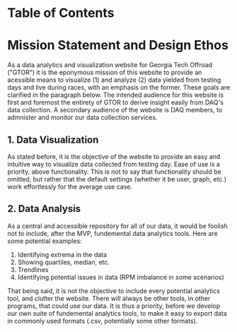 # Table of Contents



# Mission Statement and Design Ethos

As a data analytics and visualization website for Georgia Tech Offroad ("GTOR") it is the eponymous mission of this website to provide an acessible means to visualize (1) and analyze (2) data yielded from testing days and live during races, with an emphasis on the former. These goals are clarified in the paragraph below. The intended audience for this website is first and foremost the entirety of GTOR to derive insight easily from DAQ's data collection. A secondary audience of the website is DAQ members, to admnister and monitor our data collection services.

## 1. Data Visualization

As stated before, it is the objective of the website to provide an easy and intuitive way to visualize data collected from testing day. Ease of use is a priority, above functionality. This is not to say that functionality should be omitted, but rather that the default settings (whether it be user, graph, etc.) work effortlessly for the average use case. 

## 2. Data Analysis

As a central and accessible repository for all of our data, it would be foolish not to include, after the MVP, fundemental data analytics tools. Here are some potential examples:

1. Identifying extrema in the data
1. Showing quartiles, median, etc.
1. Trendlines
1. Identifying potential issues in data (RPM imbalance in some scenarios)

That being said, it is not the objective to include every potential analytics tool, and clutter the website. There will always be other tools, in other programs, that could use our data. It is thus a priority, before we develop our own suite of fundemental analytics tools, to make it easy to export data in commonly used formats (.csv, potentially some other formats). 